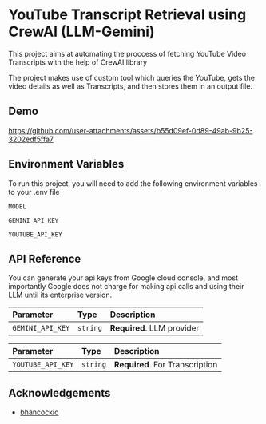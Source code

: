 # YouTube Transcript Retrieval using CrewAI (LLM-Gemini)

This project aims at automating the proccess of fetching YouTube Video Transcripts with the help of CrewAI library

The project makes use of custom tool which queries the YouTube, gets the video details as well as Transcripts, and then stores them in an output file.

## Demo

https://github.com/user-attachments/assets/b55d09ef-0d89-49ab-9b25-3202edf5ffa7




## Environment Variables

To run this project, you will need to add the following environment variables to your .env file

`MODEL`

`GEMINI_API_KEY`

`YOUTUBE_API_KEY`




## API Reference

You can generate your api keys from Google cloud console, and most importantly Google does not charge for making api calls and using their LLM until its enterprise version.

| Parameter | Type     | Description                |
| :-------- | :------- | :------------------------- |
| `GEMINI_API_KEY` | `string` | **Required**. LLM provider  |


| Parameter | Type     | Description                       |
| :-------- | :------- | :-------------------------------- |
| `YOUTUBE_API_KEY`      | `string` | **Required**. For Transcription |


## Acknowledgements

 - [bhancockio](https://github.com/bhancockio)
